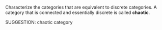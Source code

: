  Characterize the categories that are equivalent to discrete categories. A category that is connected and essentially discrete is called **chaotic**.


SUGGESTION: chaotic category